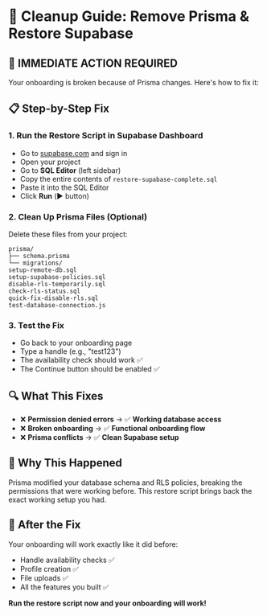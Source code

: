 # 🧹 Cleanup Guide: Remove Prisma & Restore Supabase

## 🚨 IMMEDIATE ACTION REQUIRED

Your onboarding is broken because of Prisma changes. Here's how to fix it:

## 📋 Step-by-Step Fix

### 1. **Run the Restore Script in Supabase Dashboard**
- Go to [supabase.com](https://supabase.com) and sign in
- Open your project
- Go to **SQL Editor** (left sidebar)
- Copy the entire contents of `restore-supabase-complete.sql`
- Paste it into the SQL Editor
- Click **Run** (▶️ button)

### 2. **Clean Up Prisma Files (Optional)**
Delete these files from your project:
```
prisma/
├── schema.prisma
└── migrations/
setup-remote-db.sql
setup-supabase-policies.sql
disable-rls-temporarily.sql
check-rls-status.sql
quick-fix-disable-rls.sql
test-database-connection.js
```

### 3. **Test the Fix**
- Go back to your onboarding page
- Type a handle (e.g., "test123")
- The availability check should work ✅
- The Continue button should be enabled ✅

## 🔍 What This Fixes

- ❌ **Permission denied errors** → ✅ **Working database access**
- ❌ **Broken onboarding** → ✅ **Functional onboarding flow**
- ❌ **Prisma conflicts** → ✅ **Clean Supabase setup**

## 🎯 Why This Happened

Prisma modified your database schema and RLS policies, breaking the permissions that were working before. This restore script brings back the exact working setup you had.

## 🚀 After the Fix

Your onboarding will work exactly like it did before:
- Handle availability checks ✅
- Profile creation ✅
- File uploads ✅
- All the features you built ✅

**Run the restore script now and your onboarding will work!**
